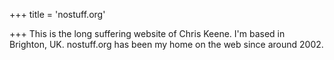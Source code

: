 +++
title = 'nostuff.org'

+++
This is the long suffering website of Chris Keene. I'm based in Brighton, UK. nostuff.org has been my home on the web since around 2002.


